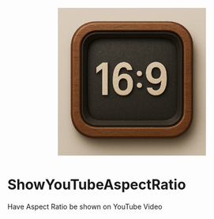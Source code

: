 <p align="center">
        <img src="showyoutubeaspectratio.png" width="300" height="300" alt="ShowYouTubeAspectRatio">
</p>

# ShowYouTubeAspectRatio
Have Aspect Ratio be shown on YouTube Video
